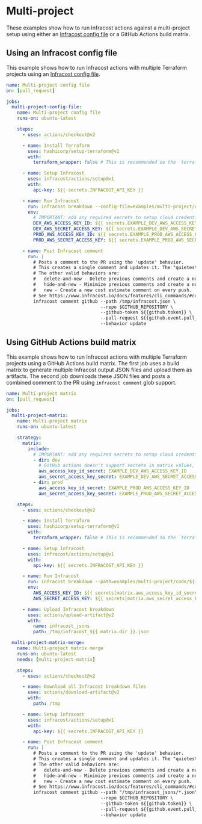 # Multi-project

These examples show how to run Infracost actions against a multi-project setup using either an [Infracost config file](https://www.infracost.io/docs/multi_project/config_file) or a GitHub Actions build matrix.

## Using an Infracost config file

This example shows how to run Infracost actions with multiple Terraform projects using an [Infracost config file](https://www.infracost.io/docs/multi_project/config_file).

[//]: <> (BEGIN EXAMPLE)
```yml
name: Multi-project config file
on: [pull_request]

jobs:
  multi-project-config-file:
    name: Multi-project config file
    runs-on: ubuntu-latest

    steps:
      - uses: actions/checkout@v2

      - name: Install Terraform
        uses: hashicorp/setup-terraform@v1
        with:
          terraform_wrapper: false # This is recommended so the `terraform show` command outputs valid JSON

      - name: Setup Infracost
        uses: infracost/actions/setup@v1
        with:
          api-key: ${{ secrets.INFRACOST_API_KEY }}

      - name: Run Infracost
        run: infracost breakdown --config-file=examples/multi-project/code/infracost.yml --format=json --out-file=/tmp/infracost.json
        env:
          # IMPORTANT: add any required secrets to setup cloud credentials so Terraform can run
          DEV_AWS_ACCESS_KEY_ID: ${{ secrets.EXAMPLE_DEV_AWS_ACCESS_KEY_ID }}
          DEV_AWS_SECRET_ACCESS_KEY: ${{ secrets.EXAMPLE_DEV_AWS_SECRET_ACCESS_KEY }}
          PROD_AWS_ACCESS_KEY_ID: ${{ secrets.EXAMPLE_PROD_AWS_ACCESS_KEY_ID }}
          PROD_AWS_SECRET_ACCESS_KEY: ${{ secrets.EXAMPLE_PROD_AWS_SECRET_ACCESS_KEY }}

      - name: Post Infracost comment
        run: |
          # Posts a comment to the PR using the 'update' behavior.
          # This creates a single comment and updates it. The "quietest" option.
          # The other valid behaviors are:
          #   delete-and-new - Delete previous comments and create a new one.
          #   hide-and-new - Minimize previous comments and create a new one.
          #   new - Create a new cost estimate comment on every push.
          # See https://www.infracost.io/docs/features/cli_commands/#comment-on-pull-requests for other options.
          infracost comment github --path /tmp/infracost.json \
                                   --repo $GITHUB_REPOSITORY \
                                   --github-token ${{github.token}} \
                                   --pull-request ${{github.event.pull_request.number}} \
                                   --behavior update
```
[//]: <> (END EXAMPLE)

## Using GitHub Actions build matrix

This example shows how to run Infracost actions with multiple Terraform projects using a GitHub Actions build matrix. The first job uses a build matrix to generate multiple Infracost output JSON files and upload them as artifacts. The second job downloads these JSON files and posts a combined comment to the PR using `infracost comment` glob support.

[//]: <> (BEGIN EXAMPLE)
```yml
name: Multi-project matrix
on: [pull_request]

jobs:
  multi-project-matrix:
    name: Multi-project matrix
    runs-on: ubuntu-latest

    strategy:
      matrix:
        include:
          # IMPORTANT: add any required secrets to setup cloud credentials so Terraform can run
          - dir: dev
            # GitHub actions doesn't support secrets in matrix values, so we use the name of the secret instead
            aws_access_key_id_secret: EXAMPLE_DEV_AWS_ACCESS_KEY_ID
            aws_secret_access_key_secret: EXAMPLE_DEV_AWS_SECRET_ACCESS_KEY
          - dir: prod
            aws_access_key_id_secret: EXAMPLE_PROD_AWS_ACCESS_KEY_ID
            aws_secret_access_key_secret: EXAMPLE_PROD_AWS_SECRET_ACCESS_KEY

    steps:
      - uses: actions/checkout@v2

      - name: Install Terraform
        uses: hashicorp/setup-terraform@v1
        with:
          terraform_wrapper: false # This is recommended so the `terraform show` command outputs valid JSON

      - name: Setup Infracost
        uses: infracost/actions/setup@v1
        with:
          api-key: ${{ secrets.INFRACOST_API_KEY }}

      - name: Run Infracost
        run: infracost breakdown --path=examples/multi-project/code/${{ matrix.dir }} --format=json --out-file=/tmp/infracost_${{ matrix.dir }}.json
        env:
          AWS_ACCESS_KEY_ID: ${{ secrets[matrix.aws_access_key_id_secret] }}
          AWS_SECRET_ACCESS_KEY: ${{ secrets[matrix.aws_secret_access_key_secret] }}

      - name: Upload Infracost breakdown
        uses: actions/upload-artifact@v2
        with:
          name: infracost_jsons
          path: /tmp/infracost_${{ matrix.dir }}.json

  multi-project-matrix-merge:
    name: Multi-project matrix merge
    runs-on: ubuntu-latest
    needs: [multi-project-matrix]

    steps:
      - uses: actions/checkout@v2

      - name: Download all Infracost breakdown files
        uses: actions/download-artifact@v2
        with:
          path: /tmp

      - name: Setup Infracost
        uses: infracost/actions/setup@v1
        with:
          api-key: ${{ secrets.INFRACOST_API_KEY }}

      - name: Post Infracost comment
        run: |
          # Posts a comment to the PR using the 'update' behavior.
          # This creates a single comment and updates it. The "quietest" option.
          # The other valid behaviors are:
          #   delete-and-new - Delete previous comments and create a new one.
          #   hide-and-new - Minimize previous comments and create a new one.
          #   new - Create a new cost estimate comment on every push.
          # See https://www.infracost.io/docs/features/cli_commands/#comment-on-pull-requests for other options.
          infracost comment github --path "/tmp/infracost_jsons/*.json" \
                                   --repo $GITHUB_REPOSITORY \
                                   --github-token ${{github.token}} \
                                   --pull-request ${{github.event.pull_request.number}} \
                                   --behavior update
```
[//]: <> (END EXAMPLE)
